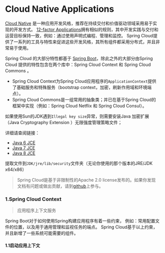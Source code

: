 # Cloud Native Applications

[Cloud Native](https://pivotal.io/platform-as-a-service/migrating-to-cloud-native-application-architectures-ebook) 是一种应用开发风格，推荐在持续交付和价值驱动领域采用易于实现的开发方式。 [12-factor Applications](http://12factor.net/)拥有相似的规则，其中开发实践与交付和运营目标保持一致，例如：通过使用声明式编程、管理和监控。 Spring Cloud提供了一系列的工具与特性来促进这些开发风格，其所有组件都采用分布式，并且非常易于使用。

Spring Cloud 的大部分特性都基于 [Spring Boot](https://projects.spring.io/spring-boot)，除此之外的大部分由Spring Cloud 提供的特性包含在两个库中：Spring Cloud Context 和 Spring Cloud Commons 。

- Spring Cloud Context为Spring Cloud应用程序的`ApplicationContext`提供了基础服务和特殊服务（bootstrap context，加密，刷新作用域和环境端点）。
- Spring Cloud Commons是一组常用的抽象类；并已在基于Spring Cloud的框架中实现（例如：Spring Cloud Netflix 和 Spring Cloud Consul）。

如果使用Sun的JDK遇到`Illegal key size`异常，则需要安装Java 加密扩展（Java Cryptography Extension ）无限强度管理策略文件；

详细请查阅链接：

- [Java 6 JCE](http://www.oracle.com/technetwork/java/javase/downloads/jce-6-download-429243.html)
- [Java 7 JCE](http://www.oracle.com/technetwork/java/javase/downloads/jce-7-download-432124.html)
- [Java 8 JCE](http://www.oracle.com/technetwork/java/javase/downloads/jce8-download-2133166.html)

提取文件到`JDK/jre/lib/security`文件夹（无论你使用的那个版本的JRE/JDK x64/x86）

> Spring Cloud是基于非限制性的Apache 2.0 license发布的。如果你发现文档有问题或做出贡献，请到[github](https://github.com/spring-cloud/spring-cloud-commons/tree/master/docs/src/main/asciidoc)上参与。

### 1.Spring Cloud Context

> 应用程序上下文服务

Spring Boot对于如何使用Spring构建应用程序有着一些约束， 例如：常用配置文件的位置，以及用于通用管理和监视任务的端点。 Spring Cloud基于以上约束，并且新增了一些系统可能需要的组件。

#### 1.1启动应用上下文

